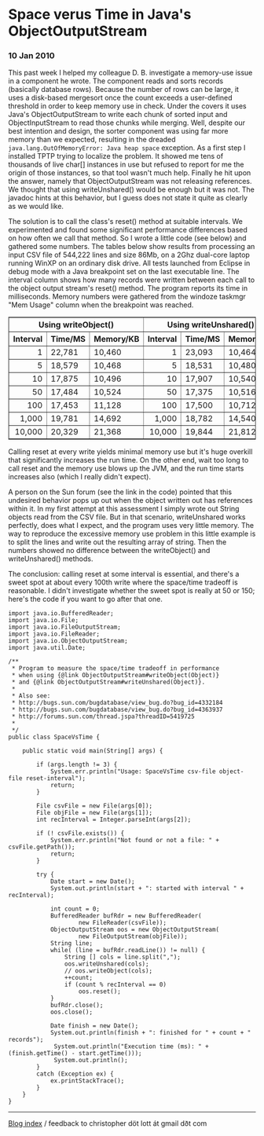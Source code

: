 # Space verus Time in Java's ObjectOutputStream

### 10 Jan 2010

This past week I helped my colleague D. B. investigate a memory-use
issue in a component he wrote.  The component reads and sorts records
(basically database rows). Because the number of rows can be large, it
uses a disk-based mergesort once the count exceeds a user-defined
threshold in order to keep memory use in check.  Under the covers it
uses Java's ObjectOutputStream to write each chunk of sorted input and
ObjectInputStream to read those chunks while merging.  Well,
despite our best intention and design, the sorter component was using
far more memory than we expected, resulting in the dreaded
`java.lang.OutOfMemoryError: Java heap space` exception.  As a first
step I installed TPTP trying to localize the problem.  It showed me
tens of thousands of live char[] instances in use but refused to
report for me the origin of those instances, so that tool wasn't much
help.  Finally he hit upon the answer, namely that ObjectOutputStream
was not releasing references.  We thought that using writeUnshared()
would be enough but it was not.  The javadoc hints at this behavior,
but I guess does not state it quite as clearly as we would like.

The solution is to call the class's reset() method at suitable
intervals.  We experimented and found some significant performance
differences based on how often we call that method.  So I wrote a
little code (see below) and gathered some numbers.  The tables below
show results from processing an input CSV file of 544,222 lines and
size 86Mb, on a 2Ghz dual-core laptop running WinXP on an ordinary
disk drive.  All tests launched from Eclipse in debug mode with a Java
breakpoint set on the last executable line.  The interval column shows
how many records were written between each call to the object output
stream's reset() method.  The program reports its time in
milliseconds.  Memory numbers were gathered from the windoze taskmgr
"Mem Usage" column when the breakpoint was reached.

<table cellspacing="0" cellpadding="2" border="1">
<tr>
<th colspan=3">Using writeObject()</th>
<th colspan=3">Using writeUnshared()</th></tr>
</tr>
<tr>
<th>Interval</th><th>Time/MS</th><th>Memory/KB</th>
<th>Interval</th><th>Time/MS</th><th>Memory/KB</th>
</tr>

<tr>
<td align="right">1</td><td>    22,781</td><td>    10,460</td>
<td align="right">1</td><td>    23,093</td><td>    10,464</td>
</tr>

<tr>
<td align="right">5</td><td>    18,579</td><td> 10,468</td>
<td align="right">5</td><td>    18,531</td><td> 10,480</td>
</tr>

<tr>
<td align="right">10</td><td>    17,875</td><td>    10,496</td>
<td align="right">10</td><td>    17,907</td><td>    10,540</td>
</tr>

<tr>
<td align="right">50</td><td>    17,484</td><td>     10,524</td>
<td align="right">50</td><td>   17,375</td><td>  10,516</td>
</tr>

<tr>
<td align="right">100</td><td>    17,453</td><td> 11,128</td>
<td align="right">100</td><td>    17,500</td><td>    10,712</td>
</tr>

<tr>
<td align="right">1,000</td><td>19,781</td><td>    14,692</td>
<td align="right">1,000</td><td>18,782</td><td> 14,540</td>
</tr>

<tr>
<td align="right">10,000</td><td>20,329</td><td>21,368</td>
<td align="right">10,000</td><td>19,844</td><td>21,812</td>
</tr>
</table>


Calling reset at every write yields minimal memory use but it's huge
overkill that significantly increases the run time.  On the other end,
wait too long to call reset and the memory use blows up the JVM, and
the run time starts increases also (which I really didn't expect).

A person on the Sun forum (see the link in the code) pointed that this
undesired behavior pops up out when the object written out has
references within it.  In my first attempt at this assessment I simply
wrote out String objects read from the CSV file.  But in that
scenario, writeUnshared works perfectly, does what I expect, and the
program uses very little memory.  The way to reproduce the excessive
memory use problem in this little example is to split the lines and
write out the resulting array of string.  Then the numbers showed no
difference between the writeObject() and writeUnshared() methods.

The conclusion: calling reset at some interval is essential, and
there's a sweet spot at about every 100th write where the space/time
tradeoff is reasonable.  I didn't investigate whether the sweet spot
is really at 50 or 150; here's the code if you want to go after that
one. 

```
import java.io.BufferedReader;
import java.io.File;
import java.io.FileOutputStream;
import java.io.FileReader;
import java.io.ObjectOutputStream;
import java.util.Date;

/**
 * Program to measure the space/time tradeoff in performance
 * when using {@link ObjectOutputStream#writeObject(Object)}
 * and {@link ObjectOutputStream#writeUnshared(Object)}.
 * 
 * Also see:
 * http://bugs.sun.com/bugdatabase/view_bug.do?bug_id=4332184
 * http://bugs.sun.com/bugdatabase/view_bug.do?bug_id=4363937
 * http://forums.sun.com/thread.jspa?threadID=5419725
 * 
 */
public class SpaceVsTime {

    public static void main(String[] args) {
        
        if (args.length != 3) {
            System.err.println("Usage: SpaceVsTime csv-file object-file reset-interval");
            return;
        }

        File csvFile = new File(args[0]);
        File objFile = new File(args[1]);
        int recInterval = Integer.parseInt(args[2]);
        
        if (! csvFile.exists()) { 
            System.err.println("Not found or not a file: " + csvFile.getPath());
            return;
        }
        
        try {
            Date start = new Date();
            System.out.println(start + ": started with interval " + recInterval);

            int count = 0;
            BufferedReader bufRdr = new BufferedReader(
                    new FileReader(csvFile));
            ObjectOutputStream oos = new ObjectOutputStream(
                    new FileOutputStream(objFile));
            String line;
            while( (line = bufRdr.readLine()) != null) {
                String [] cols = line.split(",");
                oos.writeUnshared(cols);
                // oos.writeObject(cols);
                ++count;
                if (count % recInterval == 0)
                    oos.reset();
            }
            bufRdr.close();
            oos.close();            
            
            Date finish = new Date();
            System.out.println(finish + ": finished for " + count + " records");
             System.out.println("Execution time (ms): " + (finish.getTime() - start.getTime()));
             System.out.println();
        }
        catch (Exception ex) {
            ex.printStackTrace();
        }
    }
}
```

---

[Blog index](../index.html) / feedback to christopher d&ouml;t lott &aacute;t gmail d&eth;t&nbsp;com
